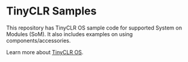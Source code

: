 # TinyCLR Samples

This repository has TinyCLR OS sample code for supported System on Modules (SoM). It also includes examples on using components/accessories.

Learn more about [TinyCLR OS](https://ghielectronics.com/tinyclr/features).
